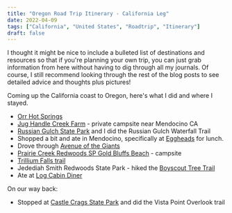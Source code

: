 ```yaml
---
title: "Oregon Road Trip Itinerary - California Leg"
date: 2022-04-09
tags: ["California", "United States", "Roadtrip", "Itinerary"]
draft: false
---
```


I thought it might be nice to include a bulleted list of destinations and resources so that if you're planning your own trip, you can just grab information from here without having to dig through all my journals. Of course, I still recommend looking through the rest of the blog posts to see detailed advice and thoughts plus pictures!

Coming up the California coast to Oregon, here's what I did and where I stayed.
* [Orr Hot Springs](https://www.orrhotsprings.org/)
* [Jug Handle Creek Farm](https://www.jughandlecreekfarm.org/) - private campsite near Mendocino CA
* [Russian Gulch State Park](https://www.parks.ca.gov/?page_id=432) and I did the Russian Gulch Waterfall Trail
* Shopped a bit and ate in Mendocino, specifically at [Eggheads](https://fortbraggrestaurants.com/eggheads) for lunch.
* Drove through [Avenue of the Giants](https://www.visitredwoods.com/explore-the-redwoods/avenue-of-the-giants/)
* [Prairie Creek Redwoods SP Gold Bluffs Beach](https://www.visitredwoods.com/listing/gold-bluffs-beach-%26-campground/529/) - campsite
* [Trillium Falls trail](https://www.nps.gov/thingstodo/hiking-trilliumfalls.htm)
* Jedediah Smith Redwoods State Park - hiked the [Boyscout Tree Trail](https://www.nps.gov/thingstodo/boyscouttrail.htm)
* Ate at [Log Cabin Diner](https://www.logcabindiner.net.logcabindiner.net/welcome)

On our way back:
* Stopped at [Castle Crags State Park](https://www.parks.ca.gov/?page_id=454) and did the Vista Point Overlook trail
